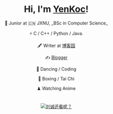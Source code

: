 <h1 align="center">Hi, I'm <a href="https://www.cnblogs.com/YenKoc/">YenKoc</a>!</h1> 
<div align="center"> 
<p >🍻 Junior at 🇨🇳 JXNU, _BSc in Computer Science_</p>
<p >⚡ C / C++ / Python / Java.</p>
<p align="center"> 🖋 Writer at <a href="https://www.cnblogs.com/YenKoc">博客园</a></p>
<p align="center">✍️ <a href="https://www.cnblogs.com/YenKoc">Blogger</a></p>
<p align="center"> 🏃 Dancing / Coding</p>
<p align="center">🥋 Boxing / Tai Chi</p>
<p align="center">♟ Watching Anime </p>
</div>

<h1 align="center"></h1>
<p align="center">
  <a href="https://github.com/edisonlee55"><img src="https://github-readme-stats.vercel.app/api?username=edisonlee55&hide_border=true&show_icons=true" alt="刘诚还看呢？"></a>
</p>
